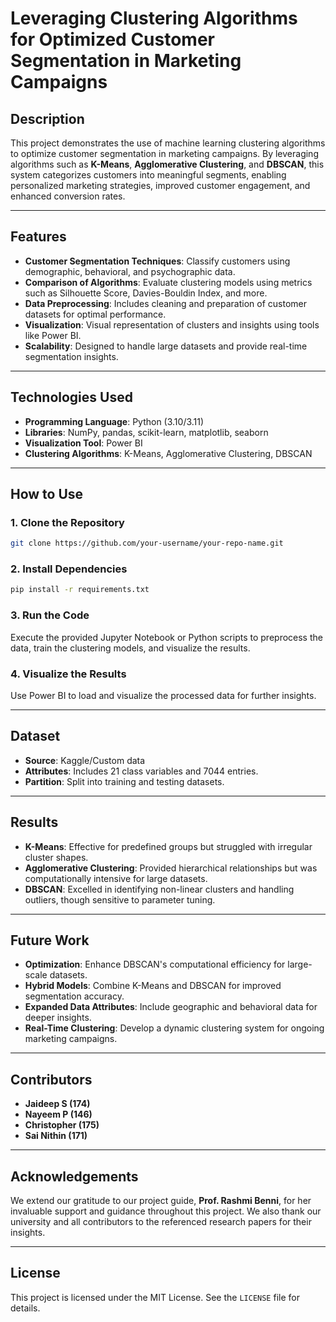 # Leveraging Clustering Algorithms for Optimized Customer Segmentation in Marketing Campaigns

## Description
This project demonstrates the use of machine learning clustering algorithms to optimize customer segmentation in marketing campaigns. By leveraging algorithms such as **K-Means**, **Agglomerative Clustering**, and **DBSCAN**, this system categorizes customers into meaningful segments, enabling personalized marketing strategies, improved customer engagement, and enhanced conversion rates.

---

## Features
- **Customer Segmentation Techniques**: Classify customers using demographic, behavioral, and psychographic data.
- **Comparison of Algorithms**: Evaluate clustering models using metrics such as Silhouette Score, Davies-Bouldin Index, and more.
- **Data Preprocessing**: Includes cleaning and preparation of customer datasets for optimal performance.
- **Visualization**: Visual representation of clusters and insights using tools like Power BI.
- **Scalability**: Designed to handle large datasets and provide real-time segmentation insights.

---

## Technologies Used
- **Programming Language**: Python (3.10/3.11)
- **Libraries**: NumPy, pandas, scikit-learn, matplotlib, seaborn
- **Visualization Tool**: Power BI
- **Clustering Algorithms**: K-Means, Agglomerative Clustering, DBSCAN

---

## How to Use

### 1. Clone the Repository
```bash
git clone https://github.com/your-username/your-repo-name.git
```

### 2. Install Dependencies
```bash
pip install -r requirements.txt
```

### 3. Run the Code
Execute the provided Jupyter Notebook or Python scripts to preprocess the data, train the clustering models, and visualize the results.

### 4. Visualize the Results
Use Power BI to load and visualize the processed data for further insights.

---

## Dataset
- **Source**: Kaggle/Custom data
- **Attributes**: Includes 21 class variables and 7044 entries.
- **Partition**: Split into training and testing datasets.

---

## Results
- **K-Means**: Effective for predefined groups but struggled with irregular cluster shapes.
- **Agglomerative Clustering**: Provided hierarchical relationships but was computationally intensive for large datasets.
- **DBSCAN**: Excelled in identifying non-linear clusters and handling outliers, though sensitive to parameter tuning.

---

## Future Work
- **Optimization**: Enhance DBSCAN's computational efficiency for large-scale datasets.
- **Hybrid Models**: Combine K-Means and DBSCAN for improved segmentation accuracy.
- **Expanded Data Attributes**: Include geographic and behavioral data for deeper insights.
- **Real-Time Clustering**: Develop a dynamic clustering system for ongoing marketing campaigns.

---

## Contributors
- **Jaideep S (174)**
- **Nayeem P (146)**
- **Christopher (175)**
- **Sai Nithin (171)**

---

## Acknowledgements
We extend our gratitude to our project guide, **Prof. Rashmi Benni**, for her invaluable support and guidance throughout this project. We also thank our university and all contributors to the referenced research papers for their insights.

---

## License
This project is licensed under the MIT License. See the `LICENSE` file for details.

